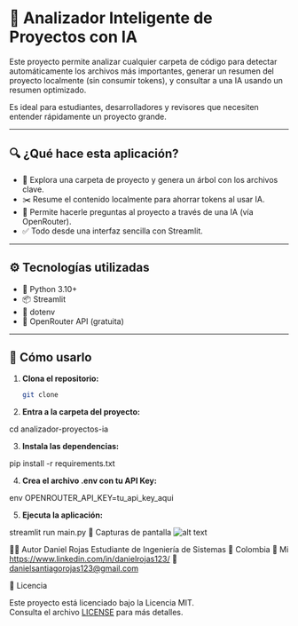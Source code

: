 # 🧠 Analizador Inteligente de Proyectos con IA

Este proyecto permite analizar cualquier carpeta de código para detectar automáticamente los archivos más importantes, generar un resumen del proyecto localmente (sin consumir tokens), y consultar a una IA usando un resumen optimizado.

Es ideal para estudiantes, desarrolladores y revisores que necesiten entender rápidamente un proyecto grande.

---

## 🔍 ¿Qué hace esta aplicación?

- 📁 Explora una carpeta de proyecto y genera un árbol con los archivos clave.
- ✂️ Resume el contenido localmente para ahorrar tokens al usar IA.
- 🤖 Permite hacerle preguntas al proyecto a través de una IA (vía OpenRouter).
- ✅ Todo desde una interfaz sencilla con Streamlit.

---

## ⚙️ Tecnologías utilizadas

- 🐍 Python 3.10+
- 📦 Streamlit
- 🔐 dotenv
- 🔗 OpenRouter API (gratuita)

---

## 🚀 Cómo usarlo

1. **Clona el repositorio:**
   ```bash
   git clone

2. **Entra a la carpeta del proyecto:**

cd analizador-proyectos-ia

3. **Instala las dependencias:**

pip install -r requirements.txt

4. **Crea el archivo .env con tu API Key:**

env
OPENROUTER_API_KEY=tu_api_key_aqui

5. **Ejecuta la aplicación:**

streamlit run main.py
📸 Capturas de pantalla
![alt text](image.png)

🙋‍♂️ Autor
Daniel Rojas
Estudiante de Ingeniería de Sistemas
📍 Colombia
🔗 Mi https://www.linkedin.com/in/danielrojas123/
📧 danielsantiagorojas123@gmail.com

📄 Licencia

Este proyecto está licenciado bajo la Licencia MIT.  
Consulta el archivo [LICENSE](LICENSE) para más detalles.
